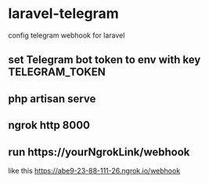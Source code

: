 # laravel-telegram
config telegram webhook for  laravel  


## set  Telegram bot token to env with key TELEGRAM_TOKEN
## php artisan serve
## ngrok http 8000
## run https://yourNgrokLink/webhook
like this  https://abe9-23-88-111-26.ngrok.io/webhook
